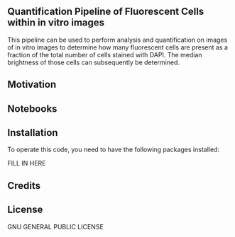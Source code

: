 ## Quantification Pipeline of Fluorescent Cells within in vitro images
This pipeline can be used to perform analysis and quantification on images of in vitro images to determine how many fluorescent cells are present as a fraction of the total number of cells stained with DAPI. The median brightness of those cells can subsequently be determined.

## Motivation

## Notebooks

## Installation
To operate this code, you need to have the following packages installed: 

FILL IN HERE

## Credits

## License
GNU GENERAL PUBLIC LICENSE
